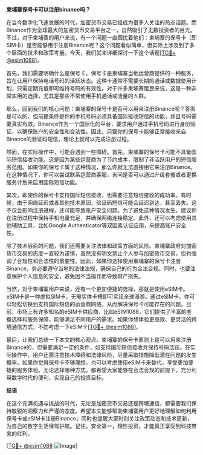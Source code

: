 **柬埔寨保号卡可以注册binance吗？**

在当今数字化飞速发展的时代，加密货币交易已经成为很多人关注的热点话题。而Binance作为全球最大的加密货币交易平台之一，自然吸引了无数投资者的目光。不过，对于柬埔寨的用户来说，有一个问题一直困扰着他们：柬埔寨的保号卡（即SIM卡）是否能够用于注册Binance呢？这个问题看似简单，但实际上涉及到了多个层面的技术和政策考量。今天，我们就来详细探讨一下这个话题[[TG💪+ @esim1088](https://t.me/s/esim1088)]。

首先，我们需要明确什么是保号卡。保号卡是柬埔寨当地运营商提供的一种服务，旨在让用户保持电话号码的活跃状态。这种卡通常不需要长期的通话或数据使用计划，只需定期充值即可维持号码的有效性。对于许多柬埔寨居民来说，这是一种非常实用的选择，尤其是那些不常使用手机通话或流量的人群。

那么，回到我们的核心问题：柬埔寨的保号卡是否可以用来注册Binance呢？答案是可以的，但前提条件是你的手机号码必须具备国际接收短信的功能，并且号码需要真实有效。Binance作为一个国际化的平台，要求用户通过手机号码进行身份验证，以确保账户的安全性和合法性。因此，只要你的保号卡能够正常接收来自Binance的验证码短信，理论上就可以完成注册过程。

然而，在实际操作中，可能会遇到一些障碍。首先，柬埔寨的保号卡可能不具备国际短信接收功能。这是因为某些运营商为了节约成本，限制了非活跃用户的短信服务范围。如果你的保号卡属于这种情况，那么你就无法直接用它来注册Binance。在这种情况下，你可以尝试联系运营商客服，询问是否可以通过升级套餐或者更换服务计划来启用国际短信功能。

其次，即使你的保号卡支持国际短信接收，也需要注意短信接收的成功率。有时候，由于网络延迟或者其他技术原因，验证码短信可能会延迟到达，甚至丢失。这不仅会影响注册进程，还可能导致账户安全问题。为了避免这种情况发生，建议你在注册过程中保持手机电量充足，并确保网络连接稳定。此外，还可以考虑使用其他辅助工具，比如Google Authenticator等双因素认证应用，来提高账户安全性。

除了技术层面的问题，我们还需要关注法律和政策方面的风险。柬埔寨政府对加密货币交易的态度一直较为谨慎，虽然没有明文禁止个人参与加密货币交易，但也强调了合规性和合法性的重要性。因此，如果你选择使用柬埔寨的保号卡注册Binance，务必要遵守当地的法律法规，确保自己的行为合法合规。同时，也要注意保护个人信息的安全，避免因不当操作而导致财产损失。

当然，对于柬埔寨用户来说，还有一个更加便捷的选择，那就是使用eSIM卡。eSIM卡是一种虚拟SIM卡，无需实体卡槽即可实现全球漫游。通过eSIM卡，你可以轻松切换到支持国际短信的运营商网络，从而解决保号卡可能存在的问题。目前，市场上有许多知名的eSIM卡供应商，比如eSIM1088，它们提供了丰富的套餐选择和服务保障，能够满足不同用户的需求。如果你想体验更高效、更灵活的跨境通信方式，不妨考虑一下eSIM卡[[TG💪+ @esim1088](https://t.me/s/esim1088)]。

最后，让我们总结一下本文的核心观点。柬埔寨的保号卡原则上是可以用来注册Binance的，但需要满足一定的条件，如支持国际短信接收并保持号码活跃。在实际操作中，用户还需注意技术障碍和法律风险，尽量采取措施降低潜在问题的发生概率。如果你觉得保号卡不够理想，也可以考虑使用eSIM卡来替代，享受更加便捷的服务体验。无论选择哪种方式，都希望大家能够在合法合规的前提下，充分利用数字时代的便利，实现自己的投资目标。

**结语**

在这个充满机遇与挑战的时代，无论是加密货币交易还是跨境通信，都需要我们保持敏锐的洞察力和严谨的态度。希望本文能够帮助柬埔寨用户更好地理解如何利用保号卡或eSIM卡注册Binance，同时也提醒大家时刻关注政策动态和技术更新，为自己的数字生活保驾护航。记住，安全第一，理性投资，才能真正享受到科技带来的红利。

[[TG💪+ @esim1088](https://t.me/s/esim1088) ![Image](https://i.postimg.cc/4NQfJmqS/Snipaste-2025-05-13-00-14-12.png)]